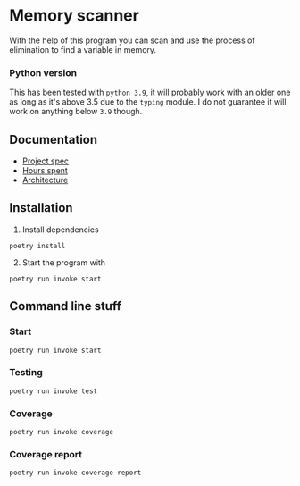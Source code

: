 # Memory scanner
With the help of this program you can scan and use the process 
of elimination to find a variable in memory.

### Python version
This has been tested with `python 3.9`, it will probably work with
an older one as long as it's above 3.5 due to the `typing` module. 
I do not guarantee it will work on anything below `3.9` though.

## Documentation
- [Project spec](documentation/project_spec.md)
- [Hours spent](documentation/hours_spent.md)
- [Architecture](documentation/architecture.md)

## Installation
1. Install dependencies
```shell
poetry install
```
2. Start the program with
```shell
poetry run invoke start
```

## Command line stuff
### Start
```shell
poetry run invoke start
```

### Testing
```shell
poetry run invoke test
```

### Coverage
```shell
poetry run invoke coverage
```

### Coverage report
```shell
poetry run invoke coverage-report
```